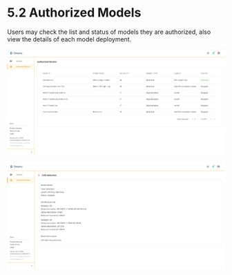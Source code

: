 # 5.2 Authorized Models

Users may check the list and status of models they are authorized, also view the details of each model deployment.

![Model authorization list and deployment status](../.gitbook/assets/con-5-2-1.png)

![Deployment description & query sets](../.gitbook/assets/con-5-2-2.png)
